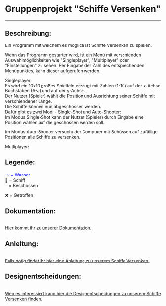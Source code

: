 # Gruppenprojekt "Schiffe Versenken"
***
<h2>Beschreibung:</h2>
Ein Programm mit welchem es möglich ist Schiffe Versenken zu spielen.<br />
<p>Wenn das Programm gestarter wird, ist ein Menü mit verschienden Auswahlmöglichkeiten wie "Singleplayer", "Multiplayer" oder "Einstellungen" zu sehen. Per Eingabe der Zahl des entsprechenden Menüpunktes, kann dieser aufgerufen werden.</p>

Singleplayer:<br />
Es wird ein 10x10 großes Spielfeld erzeugt mit Zahlen (1-10)  auf der x-Achse Buchstaben (A-J) und auf der y-Achse.<br />
Der Nutzer (Spieler) wählt die Position und Ausrichtung seiner Schiffe mit verschiendener Länge.<br />
Die Schiffe können nun abgeschossen werden.<br />
Dafür gibt es zwei Modi - Single-Shot und Auto-Shooter:<br />
Im Modus Single-Shot kann der Nutzer (Spieler) durch Eingabe eine Position wählen auf die geschossen werden soll.<br />
<p>Im Modus Auto-Shooter versucht der Computer mit Schüssen auf zufällige Positionen alle Schiffe zu versenken.</p> 

Mutliplayer:<br />
<h2>Legende:</h2>
<span style="color:blue">〰️ = Wasser</span><br />
🚢 = Schiff<br />
&nbsp; &nbsp;= Beschossen<br />
<p>❌ = Getroffen</p>

<h2> Dokumentation:</h2>
<br /> <a href="https://github.com/fri-sel/schiffe/wiki/Dokumentation-des-Projekts:-%22Schiffe-Versenken%22">Hier kommt ihr zu unserer Dokumentation.</a> <br />

<h2>Anleitung:</h2>
<br /> <a href="https://github.com/fri-sel/schiffe/wiki/Anleitung"> Falls nötig findet ihr hier eine Anleitung zu unserem Schiffe Versenken. </a> <br />

<h2>Designentscheidungen:</h2>
<br /> <a href="https://github.com/fri-sel/schiffe/wiki/Designentscheidungen"> Wen es interessiert kann hier die Designentscheidungen zu unserem Schiffe Versenken finden.</a> <br />
